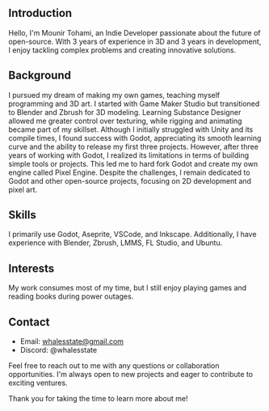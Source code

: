 ## Introduction
Hello, I'm Mounir Tohami, an Indie Developer passionate about the future of open-source. With 3 years of experience in 3D and 3 years in development, I enjoy tackling complex problems and creating innovative solutions.

## Background
I pursued my dream of making my own games, teaching myself programming and 3D art. I started with Game Maker Studio but transitioned to Blender and Zbrush for 3D modeling. Learning Substance Designer allowed me greater control over texturing, while rigging and animating became part of my skillset. Although I initially struggled with Unity and its compile times, I found success with Godot, appreciating its smooth learning curve and the ability to release my first three projects. However, after three years of working with Godot, I realized its limitations in terms of building simple tools or projects. This led me to hard fork Godot and create my own engine called Pixel Engine. Despite the challenges, I remain dedicated to Godot and other open-source projects, focusing on 2D development and pixel art.

## Skills
I primarily use Godot, Aseprite, VSCode, and Inkscape. Additionally, I have experience with Blender, Zbrush, LMMS, FL Studio, and Ubuntu.

## Interests
My work consumes most of my time, but I still enjoy playing games and reading books during power outages.

## Contact
- Email: whalesstate@gmail.com
- Discord: @whalesstate

Feel free to reach out to me with any questions or collaboration opportunities. I'm always open to new projects and eager to contribute to exciting ventures.

Thank you for taking the time to learn more about me!
